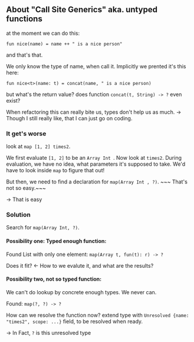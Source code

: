 ## About "Call Site Generics" aka. untyped functions

at the moment we can do this:

`fun nice(name) = name ++ " is a nice person"`

and that's that.

We only know the type of name, when call it.
Implicitly we prented it's this here:

`fun nice<t>(name: t) = concat(name, " is a nice person)`

but what's the return value?
does function
`concat(t, String) -> ?`
even exist?

When refactoring this can really bite us, types don't help us as much.
-> Though I still really like, that I can just go on coding.

### It get's worse

look at `map [1, 2] times2`.

We first evaluate `[1, 2]` to be an `Array Int `.
Now look at `times2`. During evaluation, we have no idea, what parameters it's supposed to take.
We'd have to look inside `map` to figure that out!

But then, we need to find a declaration for `map(Array Int , ?)`. ~~~ That's not so easy.~~~

-> That is easy

### Solution

Search for `map(Array Int, ?)`.

#### Possibility one: Typed enough function:

Found List with only one element: `map(Array t, fun(t): r) -> ?`

Does it fit? <- How to we evalute it, and what are the results?

#### Possibility two, not so typed function:

We can't do lookup by concrete enough types.
We never can.

Found: `map(?, ?) -> ?`

How can we resolve the function now?
extend type with `Unresolved {name: "times2", scope: ...}` field, to be resolved when ready.

-> In Fact, `?` is this unresolved type
